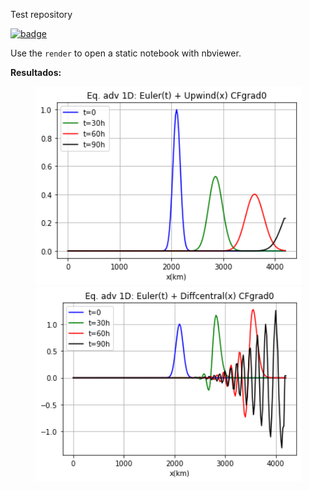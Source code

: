 Test repository

[![badge](https://raw.githubusercontent.com/jupyter/design/master/logos/Badges/nbviewer_badge.svg)](https://github.com/JeancarloFU/repo_test1/blob/master/tarea1.ipynb)

Use the `render` to open a static notebook with nbviewer.

**Resultados:**
<div align="center">
<img src="figs/Eq_adveccion_1D_Euler(t)-Upwind(x).png" width="425"/>
<img src="figs/Eq_adveccion_1D_Euler(t)-CenDiff(x).png" width="425"/>
</div>

